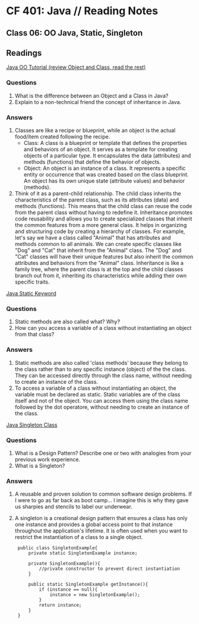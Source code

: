 # CF 401: Java // Reading Notes

## Class 06: OO Java, Static, Singleton

## Readings

[Java OO Tutorial (review Object and Class, read the rest)](https://docs.oracle.com/javase/tutorial/java/concepts/)

### Questions

1. What is the difference between an Object and a Class in Java?
2. Explain to a non-technical friend the concept of inheritance in Java.

### Answers

1. Classes are like a recipe or blueprint, while an object is the actual food/item created following the recipe.
    * Class: A class is a blueprint or template that defines the properties and behaviors of an object. It serves as a template for creating objects of a particular type. It encapsulates the data (attributes) and methods (functions) that define the behavior of objects.
    * Object: An object is an instance of a class. It represents a specific entity or occurrence that was created based on the class blueprint. An object has its own unique state (attribute values) and behavior (methods).
2. Think of it as a parent-child relationship. The child class inherits the characteristics of the parent class, such as its attributes (data) and methods (functions). This means that the child class can reuse the code from the parent class without having to redefine it. Inheritance promotes code reusability and allows you to create specialized classes that inherit the common features from a more general class. It helps in organizing and structuring code by creating a hierarchy of classes. For example, let's say we have a class called "Animal" that has attributes and methods common to all animals. We can create specific classes like "Dog" and "Cat" that inherit from the "Animal" class. The "Dog" and "Cat" classes will have their unique features but also inherit the common attributes and behaviors from the "Animal" class. Inheritance is like a family tree, where the parent class is at the top and the child classes branch out from it, inheriting its characteristics while adding their own specific traits.

[Java Static Keyword](https://www.programiz.com/java-programming/static-keyword)

### Questions

1. Static methods are also called what? Why?
2. How can you access a variable of a class without instantiating an object from that class?

### Answers

1. Static methods are also called 'class methods' because they belong to the class rather than to any specific instance (object) of the the class. They can be accessed directly through the class name, without needing to create an instance of the class. 
2. To access a variable of a class without instantiating an object, the variable must be declared as static. Static variables are of the class itself and not of the object. You can access them using the class name followed by the dot operatore, without needing to create an instance of the class. 

[Java Singleton Class](https://www.programiz.com/java-programming/singleton)

### Questions

1. What is a Design Pattern? Describe one or two with analogies from your previous work experience.
2. What is a Singleton?

### Answers

1. A reusable and proven solution to common software design problems. If I were to go as far back as boot camp... I imagine this is why they gave us sharpies and stencils to label our underwear.
2. A singleton is a creational design pattern that ensures a class has only one instance and provides a global access point to that instance throughout the application's lifetime. It is often used when you want to restrict the instantiation of a class to a single object.

        public class SingletonExample{
            private static SingletonExample instance;

            private SingletonExample(){
                //private constructor to prevent direct instantiation
            }

            public static SingletonExample getInstance(){
                if (instance == null){
                    instance = new SingletonExample();
                }
                return instance;
            }
        }
